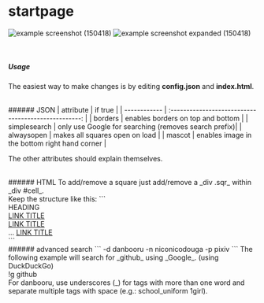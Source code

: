 startpage
====

![example screenshot (150418)](https://i.imgur.com/WU5wngQ.png)
![example screenshot expanded (150418)](https://i.imgur.com/ihojZtG.png)


<br>

##### Usage
The easiest way to make changes is by editing __config.json__ and __index.html__.

<br>
###### JSON
| attribute    | if true                                              |
| ------------ | :--------------------------------------------------: |
| borders      | enables borders on top and bottom                    |
| simplesearch | only use Google for searching (removes search prefix)|
| alwaysopen   | makes all squares open on load                       |
| mascot       | enables image in the bottom right hand corner        |

The other attributes should explain themselves.

<br>
###### HTML
To add/remove a square just add/remove a _div .sqr_ within _div #cell_.<br>
Keep the structure like this:
```
<div class="sqr">
    <span>HEADING</span>
    <div class="content">
        <a href="URL">LINK TITLE</a><br>
        <a href="URL">LINK TITLE</a><br>
        ...
        <a href="URL">LINK TITLE</a>
    </div>
</div>
```

<br>
###### advanced search
```
-d      danbooru
-n      niconicodouga
-p      pixiv
```
The following example will search for _github_ using _Google_. (using DuckDuckGo)<br>
!g github<br>
For danbooru, use underscores (_) for tags with more than one word and separate multiple tags with space (e.g.: school_uniform 1girl).
